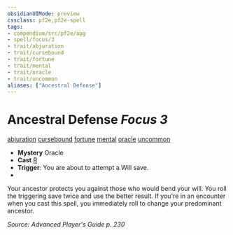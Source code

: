 ```yaml
---
obsidianUIMode: preview
cssclass: pf2e,pf2e-spell
tags:
- compendium/src/pf2e/apg
- spell/focus/3
- trait/abjuration
- trait/cursebound
- trait/fortune
- trait/mental
- trait/oracle
- trait/uncommon
aliases: ["Ancestral Defense"]
---
```

# Ancestral Defense *Focus 3*   
[abjuration](abjuration.md "Abjuration School Trait")  [cursebound](cursebound-apg.md "Cursebound Spell Trait")  [fortune](fortune.md "Fortune Effect Trait")  [mental](mental.md "Mental Effect Trait")  [oracle](Reference/Rules/Traits/oracle-apg.md "Oracle Class Trait")  [uncommon](uncommon.md "Uncommon Rarity Trait")  

- **Mystery** Oracle
- **Cast** [R](chapter-9-playing-the-game.md#Actions "Reaction") 
- **Trigger**: You are about to attempt a Will save.
- 

Your ancestor protects you against those who would bend your will. You roll the triggering save twice and use the better result. If you're in an encounter when you cast this spell, you immediately roll to change your predominant ancestor.

*Source: Advanced Player's Guide p. 230*